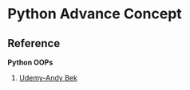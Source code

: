 # Python Advance Concept

## Reference

**Python OOPs**
1. [Udemy-Andy Bek](https://www.udemy.com/course/object-oriented-programming-with-modern-python)
